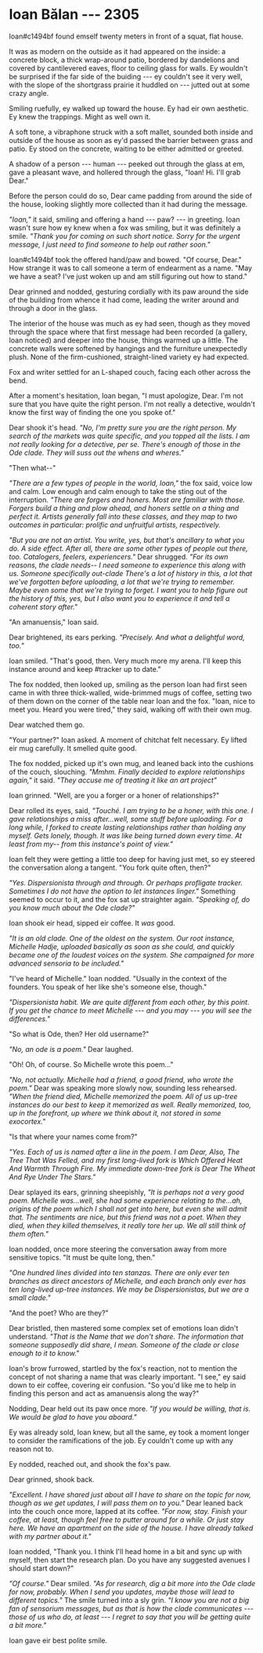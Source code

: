 # Ioan Bălan --- 2305

Ioan\#c1494bf found emself twenty meters in front of a squat, flat house.

It was as modern on the outside as it had appeared on the inside: a concrete block, a thick wrap-around patio, bordered by dandelions and covered by cantilevered eaves, floor to ceiling glass for walls. Ey wouldn't be surprised if the far side of the buiding --- ey couldn't see it very well, with the slope of the shortgrass prairie it huddled on --- jutted out at some crazy angle.

Smiling ruefully, ey walked up toward the house. Ey had eir own aesthetic. Ey knew the trappings. Might as well own it.

A soft tone, a vibraphone struck with a soft mallet, sounded both inside and outside of the house as soon as ey'd passed the barrier between grass and patio. Ey stood on the concrete, waiting to be either admitted or greeted.

A shadow of a person --- human --- peeked out through the glass at em, gave a pleasant wave, and hollered through the glass, "Ioan! Hi. I'll grab Dear."

Before the person could do so, Dear came padding from around the side of the house, looking slightly more collected than it had during the message.

*"Ioan,"* it said, smiling and offering a hand --- paw? --- in greeting. Ioan wasn't sure how ey knew when a fox was smiling, but it was definitely a smile. *"Thank you for coming on such short notice. Sorry for the urgent message, I just need to find someone to help out rather soon."*

Ioan\#c1494bf took the offered hand/paw and bowed. "Of course, Dear." How strange it was to call someone a term of endearment as a name. "May we have a seat? I've just woken up and am still figuring out how to stand."

Dear grinned and nodded, gesturing cordially with its paw around the side of the building from whence it had come, leading the writer around and through a door in the glass.

The interior of the house was much as ey had seen, though as they moved through the space where that first message had been recorded (a gallery, Ioan noticed) and deeper into the house, things warmed up a little. The concrete walls were softened by hangings and the furniture unexpectedly plush. None of the firm-cushioned, straight-lined variety ey had expected.

Fox and writer settled for an L-shaped couch, facing each other across the bend.

After a moment's hesitation, Ioan began, "I must apologize, Dear. I'm not sure that you have quite the right person. I'm not really a detective, wouldn't know the first way of finding the one you spoke of."

Dear shook it's head. *"No, I'm pretty sure you are the right person. My search of the markets was quite specific, and you topped all the lists. I am not really looking for a detective, per se. There's enough of those in the Ode clade. They will suss out the whens and wheres."*

"Then what--"

*"There are a few types of people in the world, Ioan,"* the fox said, voice low and calm. Low enough and calm enough to take the sting out of the interruption. *"There are forgers and honers. Most are familiar with those. Forgers build a thing and plow ahead, and honers settle on a thing and perfect it. Artists generally fall into these classes, and they map to two outcomes in particular: prolific and unfruitful artists, respectively.*

*"But you are not an artist. You write, yes, but that's ancillary to what you do. A side effect. After all, there are some other types of people out there, too. Catalogers, feelers, experiencers."* Dear shrugged. *"For its own reasons, the clade needs-- I need someone to experience this along with us. Someone specifically out-clade There's a lot of history in this, a lot that we've forgotten before uploading, a lot that we're trying to remember. Maybe even some that we're trying to forget. I want you to help figure out the history of this, yes, but I also want you to experience it and tell a coherent story after."*

"An amanuensis," Ioan said.

Dear brightened, its ears perking. *"Precisely. And what a delightful word, too."*

Ioan smiled. "That's good, then. Very much more my arena. I'll keep this instance around and keep \#tracker up to date."

The fox nodded, then looked up, smiling as the person Ioan had first seen came in with three thick-walled, wide-brimmed mugs of coffee, setting two of them down on the corner of the table near Ioan and the fox. "Ioan, nice to meet you. Heard you were tired," they said, walking off with their own mug.

Dear watched them go.

"Your partner?" Ioan asked. A moment of chitchat felt necessary. Ey lifted eir mug carefully. It smelled quite good.

The fox nodded, picked up it's own mug, and leaned back into the cushions of the couch, slouching. *"Mmhm. Finally decided to explore relationships again,"* it said. *"They accuse me of treating it like an art project"*

Ioan grinned. "Well, are you a forger or a honer of relationships?"

Dear rolled its eyes, said, *"Touché. I am trying to be a honer, with this one. I gave relationships a miss after...well, some stuff before uploading. For a long while, I forked to create lasting relationships rather than holding any myself. Gets lonely, though. It was like being turned down every time. At least from my-- from this instance's point of view."*

Ioan felt they were getting a little too deep for having just met, so ey steered the conversation along a tangent. "You fork quite often, then?"

*"Yes. Dispersionista through and through. Or perhaps profligate tracker. Sometimes I do not have the option to let instances linger."* Something seemed to occur to it, and the fox sat up straighter again. *"Speaking of, do you know much about the Ode clade?"*

Ioan shook eir head, sipped eir coffee. It *was* good.

*"It is an old clade. One of the oldest on the system. Our root instance, Michelle Hadje, uploaded basically as soon as she could, and quickly became one of the loudest voices on the system. She campaigned for more advanced sensoria to be included."*

"I've heard of Michelle." Ioan nodded. "Usually in the context of the founders. You speak of her like she's someone else, though."

*"Dispersionista habit. We are quite different from each other, by this point. If you get the chance to meet Michelle --- and you may --- you will see the differences."*

"So what is Ode, then? Her old username?"

*"No, an ode is a poem."* Dear laughed.

"Oh! Oh, of course. So Michelle wrote this poem..."

*"No, not actually. Michelle had a friend, a good friend, who wrote the poem."* Dear was speaking more slowly now, sounding less rehearsed. *"When the friend died, Michelle memorized the poem. All of us up-tree instances do our best to keep it memorized as well. Really memorized, too, up in the forefront, up where we think about it, not stored in some exocortex."*

"Is that where your names come from?"

*"Yes. Each of us is named after a line in the poem. I am Dear, Also, The Tree That Was Felled, and my first long-lived fork is Which Offered Heat And Warmth Through Fire. My immediate down-tree fork is Dear The Wheat And Rye Under The Stars."*

Dear splayed its ears, grinning sheepishly, *"It is perhaps not a very good poem. Michelle was...well, she had some experience relating to the...ah, origins of the poem which I shall not get into here, but even she will admit that. The sentiments are nice, but this friend was not a poet. When they died, when they killed themselves, it really tore her up. We all still think of them often."*

Ioan nodded, once more steering the conversation away from more sensitive topics. "It must be quite long, then."

*"One hundred lines divided into ten stanzas. There are only ever ten branches as direct ancestors of Michelle, and each branch only ever has ten long-lived up-tree instances. We may be Dispersionistas, but we are a small clade."*

"And the poet? Who are they?"

Dear bristled, then mastered some complex set of emotions Ioan didn't understand. *"That is the Name that we don't share. The information that someone supposedly did share, I mean. Someone of the clade or close enough to it to know."*

Ioan's brow furrowed, startled by the fox's reaction, not to mention the concept of not sharing a name that was clearly important. "I see," ey said down to eir coffee, covering eir confusion. "So you'd like me to help in finding this person and act as amanuensis along the way?"

Nodding, Dear held out its paw once more. *"If you would be willing, that is. We would be glad to have you aboard."*

Ey was already sold, Ioan knew, but all the same, ey took a moment longer to consider the ramifications of the job. Ey couldn't come up with any reason not to.

Ey nodded, reached out, and shook the fox's paw.

Dear grinned, shook back.

*"Excellent. I have shared just about all I have to share on the topic for now, though as we get updates, I will pass them on to you."* Dear leaned back into the couch once more, lapped at its coffee. *"For now, stay. Finish your coffee, at least, though feel free to putter around for a while. Or just stay here. We have an apartment on the side of the house. I have already talked with my partner about it."*

Ioan nodded, "Thank you. I think I'll head home in a bit and sync up with myself, then start the research plan. Do you have any suggested avenues I should start down?"

*"Of course."* Dear smiled. *"As for research, dig a bit more into the Ode clade for now, probably. When I send you updates, maybe those will lead to different topics."* The smile turned into a sly grin. *"I know you are not a big fan of sensorium messages, but as that is how the clade communicates --- those of us who do, at least --- I regret to say that you will be getting quite a bit more."*

Ioan gave eir best polite smile.
